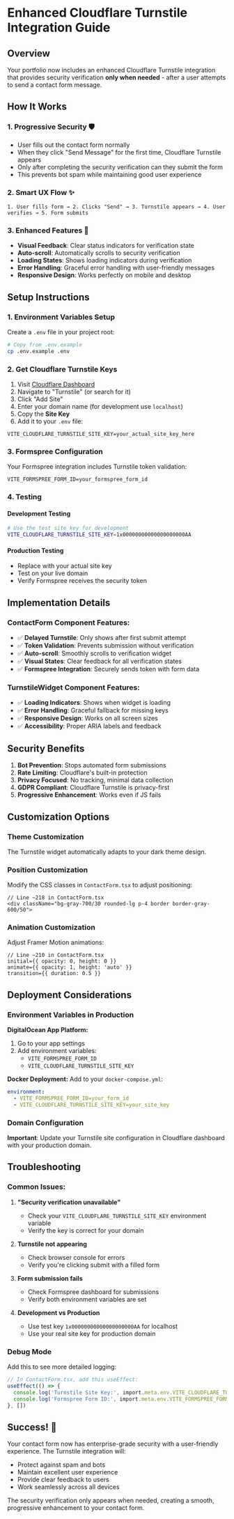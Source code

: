 # Enhanced Cloudflare Turnstile Integration Guide

## Overview

Your portfolio now includes an enhanced Cloudflare Turnstile integration that provides security verification **only when needed** - after a user attempts to send a contact form message.

## How It Works

### 1. **Progressive Security** 🛡️
- User fills out the contact form normally
- When they click "Send Message" for the first time, Cloudflare Turnstile appears
- Only after completing the security verification can they submit the form
- This prevents bot spam while maintaining good user experience

### 2. **Smart UX Flow** ✨
```
1. User fills form → 2. Clicks "Send" → 3. Turnstile appears → 4. User verifies → 5. Form submits
```

### 3. **Enhanced Features** 🚀
- **Visual Feedback**: Clear status indicators for verification state
- **Auto-scroll**: Automatically scrolls to security verification
- **Loading States**: Shows loading indicators during verification
- **Error Handling**: Graceful error handling with user-friendly messages
- **Responsive Design**: Works perfectly on mobile and desktop

## Setup Instructions

### 1. Environment Variables Setup

Create a `.env` file in your project root:

```bash
# Copy from .env.example
cp .env.example .env
```

### 2. Get Cloudflare Turnstile Keys

1. Visit [Cloudflare Dashboard](https://dash.cloudflare.com/)
2. Navigate to "Turnstile" (or search for it)
3. Click "Add Site"
4. Enter your domain name (for development use `localhost`)
5. Copy the **Site Key**
6. Add it to your `.env` file:

```env
VITE_CLOUDFLARE_TURNSTILE_SITE_KEY=your_actual_site_key_here
```

### 3. Formspree Configuration

Your Formspree integration includes Turnstile token validation:

```env
VITE_FORMSPREE_FORM_ID=your_formspree_form_id
```

### 4. Testing

#### Development Testing
```bash
# Use the test site key for development
VITE_CLOUDFLARE_TURNSTILE_SITE_KEY=1x00000000000000000000AA
```

#### Production Testing
- Replace with your actual site key
- Test on your live domain
- Verify Formspree receives the security token

## Implementation Details

### ContactForm Component Features:
- ✅ **Delayed Turnstile**: Only shows after first submit attempt
- ✅ **Token Validation**: Prevents submission without verification
- ✅ **Auto-scroll**: Smoothly scrolls to verification widget
- ✅ **Visual States**: Clear feedback for all verification states
- ✅ **Formspree Integration**: Securely sends token with form data

### TurnstileWidget Component Features:
- ✅ **Loading Indicators**: Shows when widget is loading
- ✅ **Error Handling**: Graceful fallback for missing keys
- ✅ **Responsive Design**: Works on all screen sizes
- ✅ **Accessibility**: Proper ARIA labels and feedback

## Security Benefits

1. **Bot Prevention**: Stops automated form submissions
2. **Rate Limiting**: Cloudflare's built-in protection
3. **Privacy Focused**: No tracking, minimal data collection
4. **GDPR Compliant**: Cloudflare Turnstile is privacy-first
5. **Progressive Enhancement**: Works even if JS fails

## Customization Options

### Theme Customization
The Turnstile widget automatically adapts to your dark theme design.

### Position Customization
Modify the CSS classes in `ContactForm.tsx` to adjust positioning:

```tsx
// Line ~218 in ContactForm.tsx
<div className="bg-gray-700/30 rounded-lg p-4 border border-gray-600/50">
```

### Animation Customization
Adjust Framer Motion animations:

```tsx
// Line ~210 in ContactForm.tsx
initial={{ opacity: 0, height: 0 }}
animate={{ opacity: 1, height: 'auto' }}
transition={{ duration: 0.5 }}
```

## Deployment Considerations

### Environment Variables in Production

**DigitalOcean App Platform:**
1. Go to your app settings
2. Add environment variables:
   - `VITE_FORMSPREE_FORM_ID`
   - `VITE_CLOUDFLARE_TURNSTILE_SITE_KEY`

**Docker Deployment:**
Add to your `docker-compose.yml`:
```yaml
environment:
  - VITE_FORMSPREE_FORM_ID=your_form_id
  - VITE_CLOUDFLARE_TURNSTILE_SITE_KEY=your_site_key
```

### Domain Configuration

**Important**: Update your Turnstile site configuration in Cloudflare dashboard with your production domain.

## Troubleshooting

### Common Issues:

1. **"Security verification unavailable"**
   - Check your `VITE_CLOUDFLARE_TURNSTILE_SITE_KEY` environment variable
   - Verify the key is correct for your domain

2. **Turnstile not appearing**
   - Check browser console for errors
   - Verify you're clicking submit with a filled form

3. **Form submission fails**
   - Check Formspree dashboard for submissions
   - Verify both environment variables are set

4. **Development vs Production**
   - Use test key `1x00000000000000000000AA` for localhost
   - Use your real site key for production domain

### Debug Mode

Add this to see more detailed logging:

```typescript
// In ContactForm.tsx, add this useEffect:
useEffect(() => {
  console.log('Turnstile Site Key:', import.meta.env.VITE_CLOUDFLARE_TURNSTILE_SITE_KEY)
  console.log('Formspree Form ID:', import.meta.env.VITE_FORMSPREE_FORM_ID)
}, [])
```

## Success! 🎉

Your contact form now has enterprise-grade security with a user-friendly experience. The Turnstile integration will:

- Protect against spam and bots
- Maintain excellent user experience
- Provide clear feedback to users
- Work seamlessly across all devices

The security verification only appears when needed, creating a smooth, progressive enhancement to your contact form.

